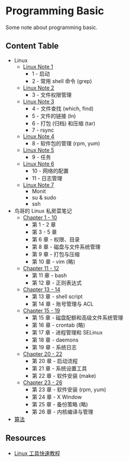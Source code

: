 # Programming Basic

Some note about programming basic.

## Content Table

* Linux
  * [Linux Note 1](./1-linux/basic/linux-note-1.md)
    * 1 - 启动
    * 2 - 常用 shell 命令 (grep)
  * [Linux Note 2](./1-linux/basic/linux-note-2.md)
    * 3 - 文件权限管理
  * [Linux Note 3](./1-linux/basic/linux-note-3.md)
    * 4 - 文件查找 (which, find)
    * 5 - 文件的链接 (ln)
    * 6 - 打包 (归档) 和压缩 (tar)
    * 7 - rsync
  * [Linux Note 4](./1-linux/basic/linux-note-4.md)
    * 8 - 软件包的管理 (rpm, yum)
  * [Linux Note 5](./1-linux/basic/linux-note-5.md)
    * 9 - 任务
  * [Linux Note 6](./1-linux/basic/linux-note-6.md)
    * 10 - 网络的配置
    * 11 - 日志管理
  * [Linux Note 7](./1-linux/basic/linux-note-7.md)
    * Monit
    * su & sudo
    * ssh
* 鸟哥的 Linux 私房菜笔记
  * [Chapter 1 - 10](./1-linux/vbird/note-1.md)
    * 第 1 - 2 章
    * 第 3 - 5 章
    * 第 6 章 - 权限、目录
    * 第 8 章 - 磁盘与文件系统管理
    * 第 9 章 - 打包与压缩
    * 第 10 章 - vim (略)
  * [Chapter 11 - 12](./1-linux/vbird/note-2.md)
    * 第 11 章 - bash
    * 第 12 章 - 正则表达式
  * [Chapter 13 - 14](./1-linux/vbird/note-3.md)
    * 第 13 章 - shell script
    * 第 14 章 - 账号管理与 ACL
  * [Chapter 15 - 19](./1-linux/vbird/note-4.md)
    * 第 15 章 - 磁盘配额和高级文件系统管理
    * 第 16 章 - crontab (略)
    * 第 17 章 - 进程管理和 SELinux
    * 第 18 章 - daemons
    * 第 19 章 - 系统日志
  * [Chapter 20 - 22](./1-linux/vbird/note-5.md)
    * 第 20 章 - 启动流程
    * 第 21 章 - 系统设置工具
    * 第 22 章 - 软件安装 (make)
  * [Chapter 23 - 26](./1-linux/vbird/note-6.md)
    * 第 23 章 - 软件安装 (rpm, yum)
    * 第 24 章 - X Window
    * 第 25 章 - 备份策略 (略)
    * 第 26 章 - 内核编译与管理
* [算法](./2-algorithm/algorithm.md)

## Resources

- [Linux 工具快速教程](https://github.com/me115/linuxtools_rst)
